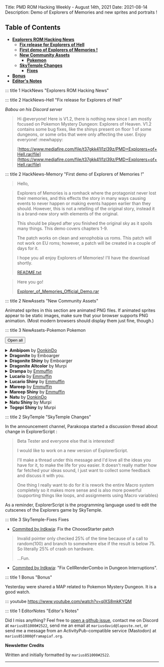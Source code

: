 Title: PMD ROM Hacking Weekly - August 14th, 2021
Date: 2021-08-14
Description: Demo of Explorers of Memories and new sprites and portraits !

<style>
details summary > * { 
  display: inline;
}
</style>

<h2 id="ToC">Table of Contents</h2>

- [**Explorers ROM Hacking News**](#HackNews)
    - [**Fix release for Explorers of Hell**](#HackNews-Hell)
    - [**First demo of Explorers of Memories !**](#HackNews-Memory)
    - [**New Community Assets**](#NewAssets)
        - [**Pokemon**](#NewAssets-Pokemon)
    - [**SkyTemple Changes**](#SkyTemple)
        - [**Fixes**](#SkyTemple-Fixes)
- [**Bonus**](#Bonus)
- [**Editor's Notes**](#EditorNotes)

::: title 1 HackNews "Explorers ROM Hacking News"

::: title 2 HackNews-Hell "Fix release for Explorers of Hell"

*Babou on his Discord server*

> Hi @everyone! Here is V1.2, there is nothing new since I am mostly focused on Pokemon Mystery Dungeon: Explorers of Heaven. V1.2 contains some bug fixes, like the shinys present on floor 1 of some dungeons, or some orbs that were only affecting the user. Enjoy everyone! :mewhappy: 
>
> [https://www.mediafire.com/file/t37gkk41l1zl39z/PMD+Explorers+of+Hell.rar/file](https://www.mediafire.com/file/t37gkk41l1zl39z/PMD+Explorers+of+Hell.rar/file)

::: title 2 HackNews-Memory "First demo of Explorers of Memories !"

> Hello,

> Explorers of Memories is a romhack where the protagonist never lost their memories, and this effects the story in many ways causing events to never happen or making events happen earlier than they should. However, this is not a retelling of the original story, instead it is a brand-new story with elements of the original.
>
> This should be played after you finished the original sky as it spoils many things. This demo covers chapters 1-9.
>
> The patch works on clean and xenophobia us roms. This patch will not work on EU roms; however,  a patch will be created in a couple of days for it. 
>
> I hope you all enjoy Explorers of Memories! I'll have the download shortly.
>
> [README.txt](https://cdn.discordapp.com/attachments/769498453126283274/876070651365064724/README.txt)

> Here you go!
> 
> [Explorer_of_Memories_Official_Demo.rar](https://cdn.discordapp.com/attachments/769498453126283274/876109816584630312/Explorer_of_Memories_Official_Demo.rar)

::: title 2 NewAssets "New Community Assets"

Animated sprites in this section are animated PNG files. If animated sprites appear to be static images, make sure that your browser supports PNG animation. (Most modern browsers should display them just fine, though.)

::: title 3 NewAssets-Pokemon Pokemon

<button onclick="unfoldmonster()">Open all</button><details class="monstergeneral"><summary><b>Ambipom</b> by <a href="https://twitter.com/DonkinDo">DonkinDo</a></summary>Portrait Added<div class="changetomonsterlist"><div class="contentcontainer"><div class="contentinner"><span>Happy</span><br><img src="./images/25-changes/todo.png" style="min-width:none;width:160px;height:160px"></img></div><div class="contentinner"><span>Surprised</span><br><img src="./images/25-changes/todo-0.png" style="min-width:none;width:160px;height:160px"></img></div></div></div>Portrait Changed<div class="changetomonsterlist"><div class="contentcontainer"><div class="contentinner"><span>Normal</span><br><img src="./images/25-changes/todo-1.png" style="min-width:none;width:160px;height:160px"></img><br><img src="./images/25-changes/todo-2.png" style="min-width:none;width:160px;height:160px"></img></div></div></div></details><details class="monstergeneral"><summary><b>Dragonite</b> by Emboarger</summary>Portrait Added<div class="changetomonsterlist"><div class="contentcontainer"><div class="contentinner"><span>Special0</span><br><img src="./images/25-changes/todo-3.png" style="min-width:none;width:160px;height:160px"></img></div></div></div></details><details class="monstergeneral"><summary><b>Dragonite  Shiny</b> by Emboarger</summary>Portrait Added<div class="changetomonsterlist"><div class="contentcontainer"><div class="contentinner"><span>Special0</span><br><img src="./images/25-changes/todo-4.png" style="min-width:none;width:160px;height:160px"></img></div></div></div></details><details class="monstergeneral"><summary><b>Dragonite Altcolor</b> by Murpi</summary>Sprite Added<div class="changetomonsterlist"><div class="contentcontainer"><div class="contentinner"><span>Attack</span><br><img src="./images/25-changes/todo-5.png" style="min-width:none;width:288px;height:320px"></img></div><div class="contentinner"><span>Charge</span><br><img src="./images/25-changes/todo-6.png" style="min-width:none;width:160px;height:192px"></img></div><div class="contentinner"><span>Double</span><br><img src="./images/25-changes/todo-7.png" style="min-width:none;width:256px;height:320px"></img></div><div class="contentinner"><span>Emit</span><br><img src="./images/25-changes/todo-8.png" style="min-width:none;width:160px;height:288px"></img></div><div class="contentinner"><span>Hop</span><br><img src="./images/25-changes/todo-9.png" style="min-width:none;width:160px;height:416px"></img></div><div class="contentinner"><span>Hurt</span><br><img src="./images/25-changes/todo-10.png" style="min-width:none;width:192px;height:288px"></img></div><div class="contentinner"><span>Idle</span><br><img src="./images/25-changes/todo-11.png" style="min-width:none;width:160px;height:256px"></img></div><div class="contentinner"><span>Rotate</span><br><img src="./images/25-changes/todo-12.png" style="min-width:none;width:160px;height:224px"></img></div><div class="contentinner"><span>Shoot</span><br><img src="./images/25-changes/todo-13.png" style="min-width:none;width:192px;height:256px"></img></div><div class="contentinner"><span>Sleep</span><br><img src="./images/25-changes/todo-14.png" style="min-width:none;width:128px;height:160px"></img></div><div class="contentinner"><span>Swing</span><br><img src="./images/25-changes/todo-15.png" style="min-width:none;width:288px;height:352px"></img></div><div class="contentinner"><span>Walk</span><br><img src="./images/25-changes/todo-16.png" style="min-width:none;width:160px;height:224px"></img></div></div></div></details><details class="monstergeneral"><summary><b>Drampa</b> by <a href="https://twitter.com/Ernmuffin">Emmuffin</a></summary>Sprite Added<div class="changetomonsterlist"><div class="contentcontainer"><div class="contentinner"><span>Attack</span><br><img src="./images/25-changes/todo-17.png" style="min-width:none;width:416px;height:352px"></img></div><div class="contentinner"><span>Charge</span><br><img src="./images/25-changes/todo-18.png" style="min-width:none;width:224px;height:256px"></img></div><div class="contentinner"><span>Double</span><br><img src="./images/25-changes/todo-19.png" style="min-width:none;width:352px;height:320px"></img></div><div class="contentinner"><span>Hop</span><br><img src="./images/25-changes/todo-20.png" style="min-width:none;width:256px;height:416px"></img></div><div class="contentinner"><span>Hurt</span><br><img src="./images/25-changes/todo-21.png" style="min-width:none;width:224px;height:416px"></img></div><div class="contentinner"><span>Idle</span><br><img src="./images/25-changes/todo-22.png" style="min-width:none;width:256px;height:224px"></img></div><div class="contentinner"><span>RearUp</span><br><img src="./images/25-changes/todo-23.png" style="min-width:none;width:256px;height:384px"></img></div><div class="contentinner"><span>Rotate</span><br><img src="./images/25-changes/todo-24.png" style="min-width:none;width:256px;height:224px"></img></div><div class="contentinner"><span>Shoot</span><br><img src="./images/25-changes/todo-25.png" style="min-width:none;width:320px;height:288px"></img></div><div class="contentinner"><span>Sleep</span><br><img src="./images/25-changes/todo-26.png" style="min-width:none;width:192px;height:192px"></img></div><div class="contentinner"><span>Swing</span><br><img src="./images/25-changes/todo-27.png" style="min-width:none;width:448px;height:384px"></img></div><div class="contentinner"><span>Walk</span><br><img src="./images/25-changes/todo-28.png" style="min-width:none;width:256px;height:256px"></img></div></div></div></details><details class="monstergeneral"><summary><b>Lucario</b> by <a href="https://twitter.com/Ernmuffin">Emmuffin</a></summary>Portrait Changed<div class="changetomonsterlist"><div class="contentcontainer"><div class="contentinner"><span>Angry</span><br><img src="./images/25-changes/todo-29.png" style="min-width:none;width:160px;height:160px"></img><br><img src="./images/25-changes/todo-30.png" style="min-width:none;width:160px;height:160px"></img></div><div class="contentinner"><span>Crying</span><br><img src="./images/25-changes/todo-31.png" style="min-width:none;width:160px;height:160px"></img><br><img src="./images/25-changes/todo-32.png" style="min-width:none;width:160px;height:160px"></img></div><div class="contentinner"><span>Determined</span><br><img src="./images/25-changes/todo-33.png" style="min-width:none;width:160px;height:160px"></img><br><img src="./images/25-changes/todo-34.png" style="min-width:none;width:160px;height:160px"></img></div><div class="contentinner"><span>Dizzy</span><br><img src="./images/25-changes/todo-35.png" style="min-width:none;width:160px;height:160px"></img><br><img src="./images/25-changes/todo-36.png" style="min-width:none;width:160px;height:160px"></img></div><div class="contentinner"><span>Happy</span><br><img src="./images/25-changes/todo-37.png" style="min-width:none;width:160px;height:160px"></img><br><img src="./images/25-changes/todo-38.png" style="min-width:none;width:160px;height:160px"></img></div><div class="contentinner"><span>Inspired</span><br><img src="./images/25-changes/todo-39.png" style="min-width:none;width:160px;height:160px"></img><br><img src="./images/25-changes/todo-40.png" style="min-width:none;width:160px;height:160px"></img></div><div class="contentinner"><span>Joyous</span><br><img src="./images/25-changes/todo-41.png" style="min-width:none;width:160px;height:160px"></img><br><img src="./images/25-changes/todo-42.png" style="min-width:none;width:160px;height:160px"></img></div><div class="contentinner"><span>Normal</span><br><img src="./images/25-changes/todo-43.png" style="min-width:none;width:160px;height:160px"></img><br><img src="./images/25-changes/todo-44.png" style="min-width:none;width:160px;height:160px"></img></div><div class="contentinner"><span>Pain</span><br><img src="./images/25-changes/todo-45.png" style="min-width:none;width:160px;height:160px"></img><br><img src="./images/25-changes/todo-46.png" style="min-width:none;width:160px;height:160px"></img></div><div class="contentinner"><span>Sad</span><br><img src="./images/25-changes/todo-47.png" style="min-width:none;width:160px;height:160px"></img><br><img src="./images/25-changes/todo-48.png" style="min-width:none;width:160px;height:160px"></img></div><div class="contentinner"><span>Shouting</span><br><img src="./images/25-changes/todo-49.png" style="min-width:none;width:160px;height:160px"></img><br><img src="./images/25-changes/todo-50.png" style="min-width:none;width:160px;height:160px"></img></div><div class="contentinner"><span>Sigh</span><br><img src="./images/25-changes/todo-51.png" style="min-width:none;width:160px;height:160px"></img><br><img src="./images/25-changes/todo-52.png" style="min-width:none;width:160px;height:160px"></img></div><div class="contentinner"><span>Stunned</span><br><img src="./images/25-changes/todo-53.png" style="min-width:none;width:160px;height:160px"></img><br><img src="./images/25-changes/todo-54.png" style="min-width:none;width:160px;height:160px"></img></div><div class="contentinner"><span>Surprised</span><br><img src="./images/25-changes/todo-55.png" style="min-width:none;width:160px;height:160px"></img><br><img src="./images/25-changes/todo-56.png" style="min-width:none;width:160px;height:160px"></img></div><div class="contentinner"><span>Teary-Eyed</span><br><img src="./images/25-changes/todo-57.png" style="min-width:none;width:160px;height:160px"></img><br><img src="./images/25-changes/todo-58.png" style="min-width:none;width:160px;height:160px"></img></div><div class="contentinner"><span>Worried</span><br><img src="./images/25-changes/todo-59.png" style="min-width:none;width:160px;height:160px"></img><br><img src="./images/25-changes/todo-60.png" style="min-width:none;width:160px;height:160px"></img></div></div></div></details><details class="monstergeneral"><summary><b>Lucario  Shiny</b> by <a href="https://twitter.com/Ernmuffin">Emmuffin</a></summary>Portrait Changed<div class="changetomonsterlist"><div class="contentcontainer"><div class="contentinner"><span>Angry</span><br><img src="./images/25-changes/todo-61.png" style="min-width:none;width:160px;height:160px"></img><br><img src="./images/25-changes/todo-62.png" style="min-width:none;width:160px;height:160px"></img></div><div class="contentinner"><span>Crying</span><br><img src="./images/25-changes/todo-63.png" style="min-width:none;width:160px;height:160px"></img><br><img src="./images/25-changes/todo-64.png" style="min-width:none;width:160px;height:160px"></img></div><div class="contentinner"><span>Determined</span><br><img src="./images/25-changes/todo-65.png" style="min-width:none;width:160px;height:160px"></img><br><img src="./images/25-changes/todo-66.png" style="min-width:none;width:160px;height:160px"></img></div><div class="contentinner"><span>Dizzy</span><br><img src="./images/25-changes/todo-67.png" style="min-width:none;width:160px;height:160px"></img><br><img src="./images/25-changes/todo-68.png" style="min-width:none;width:160px;height:160px"></img></div><div class="contentinner"><span>Happy</span><br><img src="./images/25-changes/todo-69.png" style="min-width:none;width:160px;height:160px"></img><br><img src="./images/25-changes/todo-70.png" style="min-width:none;width:160px;height:160px"></img></div><div class="contentinner"><span>Inspired</span><br><img src="./images/25-changes/todo-71.png" style="min-width:none;width:160px;height:160px"></img><br><img src="./images/25-changes/todo-72.png" style="min-width:none;width:160px;height:160px"></img></div><div class="contentinner"><span>Joyous</span><br><img src="./images/25-changes/todo-73.png" style="min-width:none;width:160px;height:160px"></img><br><img src="./images/25-changes/todo-74.png" style="min-width:none;width:160px;height:160px"></img></div><div class="contentinner"><span>Normal</span><br><img src="./images/25-changes/todo-75.png" style="min-width:none;width:160px;height:160px"></img><br><img src="./images/25-changes/todo-76.png" style="min-width:none;width:160px;height:160px"></img></div><div class="contentinner"><span>Pain</span><br><img src="./images/25-changes/todo-77.png" style="min-width:none;width:160px;height:160px"></img><br><img src="./images/25-changes/todo-78.png" style="min-width:none;width:160px;height:160px"></img></div><div class="contentinner"><span>Sad</span><br><img src="./images/25-changes/todo-79.png" style="min-width:none;width:160px;height:160px"></img><br><img src="./images/25-changes/todo-80.png" style="min-width:none;width:160px;height:160px"></img></div><div class="contentinner"><span>Shouting</span><br><img src="./images/25-changes/todo-81.png" style="min-width:none;width:160px;height:160px"></img><br><img src="./images/25-changes/todo-82.png" style="min-width:none;width:160px;height:160px"></img></div><div class="contentinner"><span>Sigh</span><br><img src="./images/25-changes/todo-83.png" style="min-width:none;width:160px;height:160px"></img><br><img src="./images/25-changes/todo-84.png" style="min-width:none;width:160px;height:160px"></img></div><div class="contentinner"><span>Stunned</span><br><img src="./images/25-changes/todo-85.png" style="min-width:none;width:160px;height:160px"></img><br><img src="./images/25-changes/todo-86.png" style="min-width:none;width:160px;height:160px"></img></div><div class="contentinner"><span>Surprised</span><br><img src="./images/25-changes/todo-87.png" style="min-width:none;width:160px;height:160px"></img><br><img src="./images/25-changes/todo-88.png" style="min-width:none;width:160px;height:160px"></img></div><div class="contentinner"><span>Teary-Eyed</span><br><img src="./images/25-changes/todo-89.png" style="min-width:none;width:160px;height:160px"></img><br><img src="./images/25-changes/todo-90.png" style="min-width:none;width:160px;height:160px"></img></div><div class="contentinner"><span>Worried</span><br><img src="./images/25-changes/todo-91.png" style="min-width:none;width:160px;height:160px"></img><br><img src="./images/25-changes/todo-92.png" style="min-width:none;width:160px;height:160px"></img></div></div></div></details><details class="monstergeneral"><summary><b>Mareep</b> by <a href="https://twitter.com/Ernmuffin">Emmuffin</a></summary>Sprite Added<div class="changetomonsterlist"><div class="contentcontainer"><div class="contentinner"><span>Cringe</span><br><img src="./images/25-changes/todo-93.png" style="min-width:none;width:128px;height:160px"></img></div><div class="contentinner"><span>DeepBreath</span><br><img src="./images/25-changes/todo-94.png" style="min-width:none;width:96px;height:128px"></img></div><div class="contentinner"><span>Eat</span><br><img src="./images/25-changes/todo-95.png" style="min-width:none;width:96px;height:128px"></img></div><div class="contentinner"><span>EventSleep</span><br><img src="./images/25-changes/todo-96.png" style="min-width:none;width:128px;height:96px"></img></div><div class="contentinner"><span>Faint</span><br><img src="./images/25-changes/todo-97.png" style="min-width:none;width:128px;height:96px"></img></div><div class="contentinner"><span>Float</span><br><img src="./images/25-changes/todo-98.png" style="min-width:none;width:128px;height:96px"></img></div><div class="contentinner"><span>Head</span><br><img src="./images/25-changes/todo-99.png" style="min-width:none;width:96px;height:128px"></img></div><div class="contentinner"><span>HitGround</span><br><img src="./images/25-changes/todo-100.png" style="min-width:none;width:128px;height:128px"></img></div><div class="contentinner"><span>Laying</span><br><img src="./images/25-changes/todo-101.png" style="min-width:none;width:128px;height:96px"></img></div><div class="contentinner"><span>LeapForth</span><br><img src="./images/25-changes/todo-102.png" style="min-width:none;width:96px;height:288px"></img></div><div class="contentinner"><span>LookUp</span><br><img src="./images/25-changes/todo-103.png" style="min-width:none;width:96px;height:128px"></img></div><div class="contentinner"><span>LostBalance</span><br><img src="./images/25-changes/todo-104.png" style="min-width:none;width:96px;height:128px"></img></div><div class="contentinner"><span>Nod</span><br><img src="./images/25-changes/todo-105.png" style="min-width:none;width:128px;height:128px"></img></div><div class="contentinner"><span>Pain</span><br><img src="./images/25-changes/todo-106.png" style="min-width:none;width:128px;height:128px"></img></div><div class="contentinner"><span>Pose</span><br><img src="./images/25-changes/todo-107.png" style="min-width:none;width:96px;height:128px"></img></div><div class="contentinner"><span>Pull</span><br><img src="./images/25-changes/todo-108.png" style="min-width:none;width:128px;height:160px"></img></div><div class="contentinner"><span>Sink</span><br><img src="./images/25-changes/todo-109.png" style="min-width:none;width:96px;height:128px"></img></div><div class="contentinner"><span>Sit</span><br><img src="./images/25-changes/todo-110.png" style="min-width:none;width:96px;height:96px"></img></div><div class="contentinner"><span>Trip</span><br><img src="./images/25-changes/todo-111.png" style="min-width:none;width:128px;height:96px"></img></div><div class="contentinner"><span>Tumble</span><br><img src="./images/25-changes/todo-112.png" style="min-width:none;width:96px;height:128px"></img></div><div class="contentinner"><span>TumbleBack</span><br><img src="./images/25-changes/todo-113.png" style="min-width:none;width:96px;height:128px"></img></div><div class="contentinner"><span>Wake</span><br><img src="./images/25-changes/todo-114.png" style="min-width:none;width:128px;height:96px"></img></div></div></div>Sprite Changed<div class="changetomonsterlist"><div class="contentcontainer"><div class="contentinner"><span>Attack</span><br><img src="./images/25-changes/todo-115.png" style="min-width:none;width:512px;height:320px"></img></div><div class="contentinner"><span>Charge</span><br><img src="./images/25-changes/todo-116.png" style="min-width:none;width:256px;height:160px"></img></div><div class="contentinner"><span>Double</span><br><img src="./images/25-changes/todo-117.png" style="min-width:none;width:448px;height:224px"></img></div><div class="contentinner"><span>Emit</span><br><img src="./images/25-changes/todo-118.png" style="min-width:none;width:256px;height:160px"></img></div><div class="contentinner"><span>Hop</span><br><img src="./images/25-changes/todo-119.png" style="min-width:none;width:256px;height:320px"></img></div><div class="contentinner"><span>Hurt</span><br><img src="./images/25-changes/todo-120.png" style="min-width:none;width:384px;height:192px"></img></div><div class="contentinner"><span>Idle</span><br><img src="./images/25-changes/todo-121.png" style="min-width:none;width:256px;height:160px"></img></div><div class="contentinner"><span>Rotate</span><br><img src="./images/25-changes/todo-122.png" style="min-width:none;width:256px;height:128px"></img></div><div class="contentinner"><span>Shoot</span><br><img src="./images/25-changes/todo-123.png" style="min-width:none;width:320px;height:192px"></img></div><div class="contentinner"><span>Sleep</span><br><img src="./images/25-changes/todo-124.png" style="min-width:none;width:192px;height:128px"></img></div><div class="contentinner"><span>Swing</span><br><img src="./images/25-changes/todo-125.png" style="min-width:none;width:576px;height:320px"></img></div><div class="contentinner"><span>Walk</span><br><img src="./images/25-changes/todo-126.png" style="min-width:none;width:256px;height:128px"></img></div></div></div></details><details class="monstergeneral"><summary><b>Mareep  Shiny</b> by <a href="https://twitter.com/Ernmuffin">Emmuffin</a></summary>Sprite Added<div class="changetomonsterlist"><div class="contentcontainer"><div class="contentinner"><span>Cringe</span><br><img src="./images/25-changes/todo-127.png" style="min-width:none;width:128px;height:160px"></img></div><div class="contentinner"><span>DeepBreath</span><br><img src="./images/25-changes/todo-128.png" style="min-width:none;width:96px;height:128px"></img></div><div class="contentinner"><span>Eat</span><br><img src="./images/25-changes/todo-129.png" style="min-width:none;width:96px;height:128px"></img></div><div class="contentinner"><span>EventSleep</span><br><img src="./images/25-changes/todo-130.png" style="min-width:none;width:128px;height:96px"></img></div><div class="contentinner"><span>Faint</span><br><img src="./images/25-changes/todo-131.png" style="min-width:none;width:128px;height:96px"></img></div><div class="contentinner"><span>Float</span><br><img src="./images/25-changes/todo-132.png" style="min-width:none;width:128px;height:96px"></img></div><div class="contentinner"><span>Head</span><br><img src="./images/25-changes/todo-133.png" style="min-width:none;width:96px;height:128px"></img></div><div class="contentinner"><span>HitGround</span><br><img src="./images/25-changes/todo-134.png" style="min-width:none;width:128px;height:128px"></img></div><div class="contentinner"><span>Laying</span><br><img src="./images/25-changes/todo-135.png" style="min-width:none;width:128px;height:96px"></img></div><div class="contentinner"><span>LeapForth</span><br><img src="./images/25-changes/todo-136.png" style="min-width:none;width:96px;height:288px"></img></div><div class="contentinner"><span>LookUp</span><br><img src="./images/25-changes/todo-137.png" style="min-width:none;width:96px;height:128px"></img></div><div class="contentinner"><span>LostBalance</span><br><img src="./images/25-changes/todo-138.png" style="min-width:none;width:96px;height:128px"></img></div><div class="contentinner"><span>Nod</span><br><img src="./images/25-changes/todo-139.png" style="min-width:none;width:128px;height:128px"></img></div><div class="contentinner"><span>Pain</span><br><img src="./images/25-changes/todo-140.png" style="min-width:none;width:128px;height:128px"></img></div><div class="contentinner"><span>Pose</span><br><img src="./images/25-changes/todo-141.png" style="min-width:none;width:96px;height:128px"></img></div><div class="contentinner"><span>Pull</span><br><img src="./images/25-changes/todo-142.png" style="min-width:none;width:128px;height:160px"></img></div><div class="contentinner"><span>Sink</span><br><img src="./images/25-changes/todo-143.png" style="min-width:none;width:96px;height:128px"></img></div><div class="contentinner"><span>Sit</span><br><img src="./images/25-changes/todo-144.png" style="min-width:none;width:96px;height:96px"></img></div><div class="contentinner"><span>Trip</span><br><img src="./images/25-changes/todo-145.png" style="min-width:none;width:128px;height:96px"></img></div><div class="contentinner"><span>Tumble</span><br><img src="./images/25-changes/todo-146.png" style="min-width:none;width:96px;height:128px"></img></div><div class="contentinner"><span>TumbleBack</span><br><img src="./images/25-changes/todo-147.png" style="min-width:none;width:96px;height:128px"></img></div><div class="contentinner"><span>Wake</span><br><img src="./images/25-changes/todo-148.png" style="min-width:none;width:128px;height:96px"></img></div></div></div>Sprite Changed<div class="changetomonsterlist"><div class="contentcontainer"><div class="contentinner"><span>Attack</span><br><img src="./images/25-changes/todo-149.png" style="min-width:none;width:512px;height:320px"></img></div><div class="contentinner"><span>Charge</span><br><img src="./images/25-changes/todo-150.png" style="min-width:none;width:256px;height:160px"></img></div><div class="contentinner"><span>Double</span><br><img src="./images/25-changes/todo-151.png" style="min-width:none;width:448px;height:224px"></img></div><div class="contentinner"><span>Emit</span><br><img src="./images/25-changes/todo-152.png" style="min-width:none;width:256px;height:160px"></img></div><div class="contentinner"><span>Hop</span><br><img src="./images/25-changes/todo-153.png" style="min-width:none;width:256px;height:320px"></img></div><div class="contentinner"><span>Hurt</span><br><img src="./images/25-changes/todo-154.png" style="min-width:none;width:384px;height:192px"></img></div><div class="contentinner"><span>Idle</span><br><img src="./images/25-changes/todo-155.png" style="min-width:none;width:256px;height:160px"></img></div><div class="contentinner"><span>Rotate</span><br><img src="./images/25-changes/todo-156.png" style="min-width:none;width:256px;height:128px"></img></div><div class="contentinner"><span>Shoot</span><br><img src="./images/25-changes/todo-157.png" style="min-width:none;width:320px;height:192px"></img></div><div class="contentinner"><span>Sleep</span><br><img src="./images/25-changes/todo-158.png" style="min-width:none;width:192px;height:128px"></img></div><div class="contentinner"><span>Swing</span><br><img src="./images/25-changes/todo-159.png" style="min-width:none;width:576px;height:320px"></img></div><div class="contentinner"><span>Walk</span><br><img src="./images/25-changes/todo-160.png" style="min-width:none;width:256px;height:128px"></img></div></div></div></details><details class="monstergeneral"><summary><b>Natu</b> by <a href="https://twitter.com/DonkinDo">DonkinDo</a></summary>Portrait Changed<div class="changetomonsterlist"><div class="contentcontainer"><div class="contentinner"><span>Angry</span><br><img src="./images/25-changes/todo-161.png" style="min-width:none;width:160px;height:160px"></img><br><img src="./images/25-changes/todo-162.png" style="min-width:none;width:160px;height:160px"></img></div><div class="contentinner"><span>Crying</span><br><img src="./images/25-changes/todo-163.png" style="min-width:none;width:160px;height:160px"></img><br><img src="./images/25-changes/todo-164.png" style="min-width:none;width:160px;height:160px"></img></div><div class="contentinner"><span>Determined</span><br><img src="./images/25-changes/todo-165.png" style="min-width:none;width:160px;height:160px"></img><br><img src="./images/25-changes/todo-166.png" style="min-width:none;width:160px;height:160px"></img></div><div class="contentinner"><span>Dizzy</span><br><img src="./images/25-changes/todo-167.png" style="min-width:none;width:160px;height:160px"></img><br><img src="./images/25-changes/todo-168.png" style="min-width:none;width:160px;height:160px"></img></div><div class="contentinner"><span>Happy</span><br><img src="./images/25-changes/todo-169.png" style="min-width:none;width:160px;height:160px"></img><br><img src="./images/25-changes/todo-170.png" style="min-width:none;width:160px;height:160px"></img></div><div class="contentinner"><span>Inspired</span><br><img src="./images/25-changes/todo-171.png" style="min-width:none;width:160px;height:160px"></img><br><img src="./images/25-changes/todo-172.png" style="min-width:none;width:160px;height:160px"></img></div><div class="contentinner"><span>Joyous</span><br><img src="./images/25-changes/todo-173.png" style="min-width:none;width:160px;height:160px"></img><br><img src="./images/25-changes/todo-174.png" style="min-width:none;width:160px;height:160px"></img></div><div class="contentinner"><span>Normal</span><br><img src="./images/25-changes/todo-175.png" style="min-width:none;width:160px;height:160px"></img><br><img src="./images/25-changes/todo-176.png" style="min-width:none;width:160px;height:160px"></img></div><div class="contentinner"><span>Pain</span><br><img src="./images/25-changes/todo-177.png" style="min-width:none;width:160px;height:160px"></img><br><img src="./images/25-changes/todo-178.png" style="min-width:none;width:160px;height:160px"></img></div><div class="contentinner"><span>Sad</span><br><img src="./images/25-changes/todo-179.png" style="min-width:none;width:160px;height:160px"></img><br><img src="./images/25-changes/todo-180.png" style="min-width:none;width:160px;height:160px"></img></div><div class="contentinner"><span>Shouting</span><br><img src="./images/25-changes/todo-181.png" style="min-width:none;width:160px;height:160px"></img><br><img src="./images/25-changes/todo-182.png" style="min-width:none;width:160px;height:160px"></img></div><div class="contentinner"><span>Sigh</span><br><img src="./images/25-changes/todo-183.png" style="min-width:none;width:160px;height:160px"></img><br><img src="./images/25-changes/todo-184.png" style="min-width:none;width:160px;height:160px"></img></div><div class="contentinner"><span>Surprised</span><br><img src="./images/25-changes/todo-185.png" style="min-width:none;width:160px;height:160px"></img><br><img src="./images/25-changes/todo-186.png" style="min-width:none;width:160px;height:160px"></img></div><div class="contentinner"><span>Teary-Eyed</span><br><img src="./images/25-changes/todo-187.png" style="min-width:none;width:160px;height:160px"></img><br><img src="./images/25-changes/todo-188.png" style="min-width:none;width:160px;height:160px"></img></div><div class="contentinner"><span>Worried</span><br><img src="./images/25-changes/todo-189.png" style="min-width:none;width:160px;height:160px"></img><br><img src="./images/25-changes/todo-190.png" style="min-width:none;width:160px;height:160px"></img></div></div></div></details><details class="monstergeneral"><summary><b>Natu  Shiny</b> by Murpi</summary>Portrait Added<div class="changetomonsterlist"><div class="contentcontainer"><div class="contentinner"><span>Angry</span><br><img src="./images/25-changes/todo-191.png" style="min-width:none;width:160px;height:160px"></img></div><div class="contentinner"><span>Crying</span><br><img src="./images/25-changes/todo-192.png" style="min-width:none;width:160px;height:160px"></img></div><div class="contentinner"><span>Determined</span><br><img src="./images/25-changes/todo-193.png" style="min-width:none;width:160px;height:160px"></img></div><div class="contentinner"><span>Dizzy</span><br><img src="./images/25-changes/todo-194.png" style="min-width:none;width:160px;height:160px"></img></div><div class="contentinner"><span>Happy</span><br><img src="./images/25-changes/todo-195.png" style="min-width:none;width:160px;height:160px"></img></div><div class="contentinner"><span>Inspired</span><br><img src="./images/25-changes/todo-196.png" style="min-width:none;width:160px;height:160px"></img></div><div class="contentinner"><span>Joyous</span><br><img src="./images/25-changes/todo-197.png" style="min-width:none;width:160px;height:160px"></img></div><div class="contentinner"><span>Pain</span><br><img src="./images/25-changes/todo-198.png" style="min-width:none;width:160px;height:160px"></img></div><div class="contentinner"><span>Sad</span><br><img src="./images/25-changes/todo-199.png" style="min-width:none;width:160px;height:160px"></img></div><div class="contentinner"><span>Shouting</span><br><img src="./images/25-changes/todo-200.png" style="min-width:none;width:160px;height:160px"></img></div><div class="contentinner"><span>Sigh</span><br><img src="./images/25-changes/todo-201.png" style="min-width:none;width:160px;height:160px"></img></div><div class="contentinner"><span>Stunned</span><br><img src="./images/25-changes/todo-202.png" style="min-width:none;width:160px;height:160px"></img></div><div class="contentinner"><span>Surprised</span><br><img src="./images/25-changes/todo-203.png" style="min-width:none;width:160px;height:160px"></img></div><div class="contentinner"><span>Teary-Eyed</span><br><img src="./images/25-changes/todo-204.png" style="min-width:none;width:160px;height:160px"></img></div><div class="contentinner"><span>Worried</span><br><img src="./images/25-changes/todo-205.png" style="min-width:none;width:160px;height:160px"></img></div></div></div></details><details class="monstergeneral"><summary><b>Togepi  Shiny</b> by Murpi</summary>Portrait Changed<div class="changetomonsterlist"><div class="contentcontainer"><div class="contentinner"><span>Angry</span><br><img src="./images/25-changes/todo-206.png" style="min-width:none;width:160px;height:160px"></img><br><img src="./images/25-changes/todo-207.png" style="min-width:none;width:160px;height:160px"></img></div><div class="contentinner"><span>Angry^</span><br><img src="./images/25-changes/todo-208.png" style="min-width:none;width:160px;height:160px"></img><br><img src="./images/25-changes/todo-209.png" style="min-width:none;width:160px;height:160px"></img></div><div class="contentinner"><span>Crying</span><br><img src="./images/25-changes/todo-210.png" style="min-width:none;width:160px;height:160px"></img><br><img src="./images/25-changes/todo-211.png" style="min-width:none;width:160px;height:160px"></img></div><div class="contentinner"><span>Crying^</span><br><img src="./images/25-changes/todo-212.png" style="min-width:none;width:160px;height:160px"></img><br><img src="./images/25-changes/todo-213.png" style="min-width:none;width:160px;height:160px"></img></div><div class="contentinner"><span>Dizzy</span><br><img src="./images/25-changes/todo-214.png" style="min-width:none;width:160px;height:160px"></img><br><img src="./images/25-changes/todo-215.png" style="min-width:none;width:160px;height:160px"></img></div><div class="contentinner"><span>Dizzy^</span><br><img src="./images/25-changes/todo-216.png" style="min-width:none;width:160px;height:160px"></img><br><img src="./images/25-changes/todo-217.png" style="min-width:none;width:160px;height:160px"></img></div><div class="contentinner"><span>Inspired</span><br><img src="./images/25-changes/todo-218.png" style="min-width:none;width:160px;height:160px"></img><br><img src="./images/25-changes/todo-219.png" style="min-width:none;width:160px;height:160px"></img></div><div class="contentinner"><span>Inspired^</span><br><img src="./images/25-changes/todo-220.png" style="min-width:none;width:160px;height:160px"></img><br><img src="./images/25-changes/todo-221.png" style="min-width:none;width:160px;height:160px"></img></div><div class="contentinner"><span>Joyous</span><br><img src="./images/25-changes/todo-222.png" style="min-width:none;width:160px;height:160px"></img><br><img src="./images/25-changes/todo-223.png" style="min-width:none;width:160px;height:160px"></img></div><div class="contentinner"><span>Joyous^</span><br><img src="./images/25-changes/todo-224.png" style="min-width:none;width:160px;height:160px"></img><br><img src="./images/25-changes/todo-225.png" style="min-width:none;width:160px;height:160px"></img></div><div class="contentinner"><span>Shouting</span><br><img src="./images/25-changes/todo-226.png" style="min-width:none;width:160px;height:160px"></img><br><img src="./images/25-changes/todo-227.png" style="min-width:none;width:160px;height:160px"></img></div><div class="contentinner"><span>Shouting^</span><br><img src="./images/25-changes/todo-228.png" style="min-width:none;width:160px;height:160px"></img><br><img src="./images/25-changes/todo-229.png" style="min-width:none;width:160px;height:160px"></img></div><div class="contentinner"><span>Sigh</span><br><img src="./images/25-changes/todo-230.png" style="min-width:none;width:160px;height:160px"></img><br><img src="./images/25-changes/todo-231.png" style="min-width:none;width:160px;height:160px"></img></div><div class="contentinner"><span>Sigh^</span><br><img src="./images/25-changes/todo-232.png" style="min-width:none;width:160px;height:160px"></img><br><img src="./images/25-changes/todo-233.png" style="min-width:none;width:160px;height:160px"></img></div><div class="contentinner"><span>Surprised</span><br><img src="./images/25-changes/todo-234.png" style="min-width:none;width:160px;height:160px"></img><br><img src="./images/25-changes/todo-235.png" style="min-width:none;width:160px;height:160px"></img></div><div class="contentinner"><span>Surprised^</span><br><img src="./images/25-changes/todo-236.png" style="min-width:none;width:160px;height:160px"></img><br><img src="./images/25-changes/todo-237.png" style="min-width:none;width:160px;height:160px"></img></div><div class="contentinner"><span>Teary-Eyed</span><br><img src="./images/25-changes/todo-238.png" style="min-width:none;width:160px;height:160px"></img><br><img src="./images/25-changes/todo-239.png" style="min-width:none;width:160px;height:160px"></img></div><div class="contentinner"><span>Teary-Eyed^</span><br><img src="./images/25-changes/todo-240.png" style="min-width:none;width:160px;height:160px"></img><br><img src="./images/25-changes/todo-241.png" style="min-width:none;width:160px;height:160px"></img></div></div></div></details>

::: title 2 SkyTemple "SkyTemple Changes"

In the announcement channel, Parakoopa started a discussion thread about change in ExplorerScript :

> Beta Tester and everyone else that is interested!
>
> I would like to work on a new version of ExplorerScript.
> 
> I'll make a thread under this message and I'd love all the ideas you have for it, to make the life for you easier. It doesn't really matter how far fetched your ideas sound, I just want to collect some feedback and discuss it with you.
> 
> One thing I really want to do for it is rework the entire Macro system completely so it makes more sense and is also more powerful (supporting things like loops, and assignments using Macro variables)

As a reminder, ExplorerScript is the programming language used to edit the cutscenes of the Explorers game by SkyTemple.

::: title 3 SkyTemple-Fixes Fixes

- [Commited by Irdkwia](https://github.com/SkyTemple/skytemple-files/pull/159): Fix the ChooseStarter patch

> Invalid pointer only checked 25% of the time because of a call to random(100) and branch to somewhere else if the result is below 75.
So literally 25% of crash on hardware.
>
> ...Fun.

- [Commited by Irdkwia](https://github.com/SkyTemple/skytemple/pull/320): "Fix CellRenderCombo in Dungeon Interruptions".

::: title 1 Bonus "Bonus"

Yesterday were shared a MAP related to Pokemon Mystery Dungeon. It is a good watch.

::: youtube https://www.youtube.com/watch?v=qlXS8mkKYQM

::: title 1 EditorNotes "Editor's Notes"


Did I miss anything? Feel free to [open a github issue](https://github.com/marius851000/pmd_hack_weekly/issues), contact me on Discord at ``marius851000#2522``, send me an email at ``mariusdavid@laposte.net``, or send me a message from an ActivityPub-compatible service (Mastodon) at ``marius851000@framapiaf.org``.

**Newsletter Credits**

Written and initially formatted by ``marius851000#2522``.

---